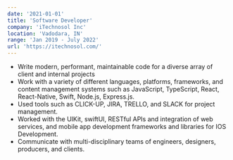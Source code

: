 ```yaml
---
date: '2021-01-01'
title: 'Software Developer'
company: 'iTechnosol Inc'
location: 'Vadodara, IN'
range: 'Jan 2019 - July 2022'
url: 'https://itechnosol.com/'
---
```


- Write modern, performant, maintainable code for a diverse array of client and internal projects
- Work with a variety of different languages, platforms, frameworks, and content management systems such as JavaScript, TypeScript, React, React-Native, Swift, Node.js, Express.js.
- Used tools such as CLICK-UP, JIRA, TRELLO, and SLACK for project management.
- Worked with the UIKit, swiftUI, RESTful APIs and integration of web services, and mobile app development frameworks and libraries for IOS Development.
- Communicate with multi-disciplinary teams of engineers, designers, producers, and clients.
